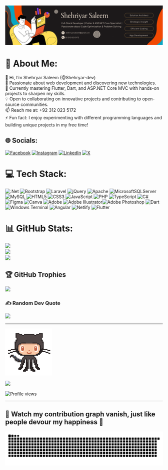 ![logo](https://github.com/Shehryar-dev/Shehryar-dev/blob/main/5.png)
# 💫 About Me:

<div>
  <div>
    👋 Hi, I’m Shehryar Saleem (@Shehryar-dev) <br>
    👀 Passionate about web development and discovering new technologies. <br>
    🌱 Currently mastering Flutter, Dart, and ASP.NET Core MVC with hands-on projects to sharpen my skills. <br>
    💡 Open to collaborating on innovative projects and contributing to open-source communities. <br>
    📫 Reach me at: +92 312 023 5172 <br>
    ⚡ Fun fact: I enjoy experimenting with different programming languages and building unique projects in my free time!
  </div>
</div>



## 🌐 Socials:
[![Facebook](https://img.shields.io/badge/Facebook-%231877F2.svg?logo=Facebook&logoColor=white)](https://facebook.com/https://www.facebook.com/shehriyar.khan.121398?mibextid=ZbWKwL) [![Instagram](https://img.shields.io/badge/Instagram-%23E4405F.svg?logo=Instagram&logoColor=white)](https://instagram.com/https://www.instagram.com/sheh_r_yar_saleem?igsh=bnpib2dzZHJvbDln) [![LinkedIn](https://img.shields.io/badge/LinkedIn-%230077B5.svg?logo=linkedin&logoColor=white)](https://www.linkedin.com/in/shehryarkhandiv/) [![X](https://img.shields.io/badge/X-black.svg?logo=X&logoColor=white)](https://x.com/https://x.com/Sheh_ri_yar?s=09) 



# 💻 Tech Stack:
![.Net](https://img.shields.io/badge/.NET-5C2D91?style=for-the-badge&logo=.net&logoColor=white) ![Bootstrap](https://img.shields.io/badge/bootstrap-%238511FA.svg?style=for-the-badge&logo=bootstrap&logoColor=white) ![Laravel](https://img.shields.io/badge/laravel-%23FF2D20.svg?style=for-the-badge&logo=laravel&logoColor=white) ![jQuery](https://img.shields.io/badge/jquery-%230769AD.svg?style=for-the-badge&logo=jquery&logoColor=white) ![Apache](https://img.shields.io/badge/apache-%23D42029.svg?style=for-the-badge&logo=apache&logoColor=white) ![MicrosoftSQLServer](https://img.shields.io/badge/Microsoft%20SQL%20Server-CC2927?style=for-the-badge&logo=microsoft%20sql%20server&logoColor=white) ![MySQL](https://img.shields.io/badge/mysql-%2300000f.svg?style=for-the-badge&logo=mysql&logoColor=white) ![HTML5](https://img.shields.io/badge/html5-%23E34F26.svg?style=for-the-badge&logo=html5&logoColor=white) ![CSS3](https://img.shields.io/badge/css3-%231572B6.svg?style=for-the-badge&logo=css3&logoColor=white) ![JavaScript](https://img.shields.io/badge/javascript-%23323330.svg?style=for-the-badge&logo=javascript&logoColor=%23F7DF1E) ![PHP](https://img.shields.io/badge/php-%23777BB4.svg?style=for-the-badge&logo=php&logoColor=white) ![TypeScript](https://img.shields.io/badge/typescript-%23007ACC.svg?style=for-the-badge&logo=typescript&logoColor=white) ![C#](https://img.shields.io/badge/c%23-%23239120.svg?style=for-the-badge&logo=csharp&logoColor=white) ![Figma](https://img.shields.io/badge/figma-%23F24E1E.svg?style=for-the-badge&logo=figma&logoColor=white) ![Canva](https://img.shields.io/badge/Canva-%2300C4CC.svg?style=for-the-badge&logo=Canva&logoColor=white) ![Adobe](https://img.shields.io/badge/adobe-%23FF0000.svg?style=for-the-badge&logo=adobe&logoColor=white) ![Adobe Illustrator](https://img.shields.io/badge/adobe%20illustrator-%23FF9A00.svg?style=for-the-badge&logo=adobe%20illustrator&logoColor=white)![Adobe Photoshop](https://img.shields.io/badge/adobe%20photoshop-%2331A8FF.svg?style=for-the-badge&logo=adobe%20photoshop&logoColor=white)
![Dart](https://img.shields.io/badge/dart-%230175C2.svg?style=for-the-badge&logo=dart&logoColor=white) ![Windows Terminal](https://img.shields.io/badge/Windows%20Terminal-%234D4D4D.svg?style=for-the-badge&logo=windows-terminal&logoColor=white) ![Angular](https://img.shields.io/badge/angular-%23DD0031.svg?style=for-the-badge&logo=angular&logoColor=white) ![Netlify](https://img.shields.io/badge/netlify-%23000000.svg?style=for-the-badge&logo=netlify&logoColor=#00C7B7) ![Flutter](https://img.shields.io/badge/Flutter-%2302569B.svg?style=for-the-badge&logo=Flutter&logoColor=white)
# 📊 GitHub Stats:
![](https://github-readme-stats.vercel.app/api?username=Shehryar-dev&theme=dark&hide_border=false&include_all_commits=false&count_private=false)<br/>
![](https://github-readme-streak-stats.herokuapp.com/?user=Shehryar-dev&theme=dark&hide_border=false)<br/>
![](https://github-readme-stats.vercel.app/api/top-langs/?username=Shehryar-dev&theme=dark&hide_border=false&include_all_commits=false&count_private=false&layout=compact)

## 🏆 GitHub Trophies
![](https://github-profile-trophy.vercel.app/?username=Shehryar-dev&theme=radical&no-frame=false&no-bg=true&margin-w=4)

### ✍️ Random Dev Quote
![](https://quotes-github-readme.vercel.app/api?type=horizontal&theme=dark)

---
<img src="https://github.com/Shehryar-dev/Shehryar-dev/blob/main/cat.gif" alt="cat gif" width="150">

[![](https://visitcount.itsvg.in/api?id=Shehryar-dev&label=Profile%20Views&color=2&icon=0&pretty=true)](https://visitcount.itsvg.in) <br/>

![Profile views](https://komarev.com/ghpvc/?username=Shehryar-dev&color=lightgrey)


<!-- Proudly created with GPRM ( https://gprm.itsvg.in ) -->
---
## 🎥 Watch my contribution graph vanish, just like people devour my happiness 🐍
![snake gif](https://github.com/Shehryar-dev/Shehryar-dev/blob/output/github-snake.svg)
